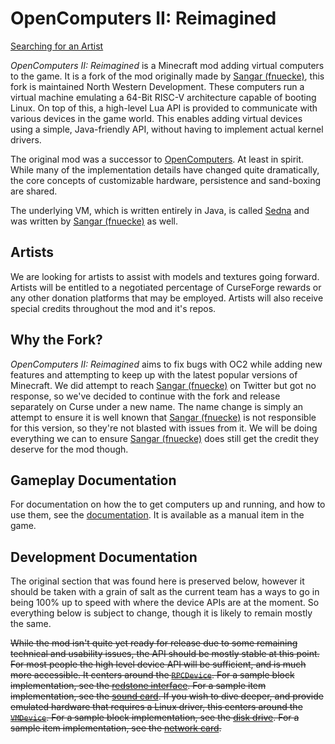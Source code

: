 # OpenComputers II: Reimagined

[Searching for an Artist](#artists)

*OpenComputers II: Reimagined* is a Minecraft mod adding virtual computers to the game. It is a fork of the mod originally made by [Sangar (fnuecke)], this fork is maintained North Western Development. These computers run a virtual machine emulating a 64-Bit RISC-V architecture capable of booting Linux. On top of this, a high-level Lua API is provided to communicate with various devices in the game world. This enables adding virtual devices using a simple, Java-friendly API, without having to implement actual kernel drivers.

The original mod was a successor to [OpenComputers]. At least in spirit. While many of the implementation details have changed quite dramatically, the core concepts of customizable hardware, persistence and sand-boxing are shared.

The underlying VM, which is written entirely in Java, is called [Sedna] and was written by [Sangar (fnuecke)] as well.

## Artists

We are looking for artists to assist with models and textures going forward. Artists will be entitled to a negotiated percentage of CurseForge rewards or any other donation platforms that may be employed. Artists will also receive special credits throughout the mod and it's repos.

## Why the Fork?

*OpenComputers II: Reimagined* aims to fix bugs with OC2 while adding new features and attempting to keep up with the latest popular versions of Minecraft. We did attempt to reach [Sangar (fnuecke)] on Twitter but got no response, so we've decided to continue with the fork and release separately on Curse under a new name.
The name change is simply an attempt to ensure it is well known that [Sangar (fnuecke)] is not responsible for this version, so they're not blasted with issues from it. We will be doing everything we can to ensure [Sangar (fnuecke)] does still get the credit they deserve for the mod though.

## Gameplay Documentation
For documentation on how the to get computers up and running, and how to use them, see the [documentation]. It is available as a manual item in the game.

## Development Documentation
The original section that was found here is preserved below, however it should be taken with a grain of salt as the current team has a ways to go in being 100% up to speed with where the device APIs are at the moment. So everything below is subject to change, though it is likely to remain mostly the same.

~~While the mod isn't quite yet ready for release due to some remaining technical and usability issues, the API should be mostly stable at this point. For most people the high level device API will be sufficient, and is much more accessible. It centers around the [`RPCDevice`][RPC Device]. For a sample block implementation, see the [redstone interface]. For a sample item implementation, see the [sound card]. If you wish to dive deeper, and provide emulated hardware that requires a Linux driver, this centers around the [`VMDevice`][VM Device]. For a sample block implementation, see the [disk drive]. For a sample item implementation, see the [network card].~~

[OpenComputers]: https://github.com/MightyPirates/OpenComputers
[RPC Device]: src/main/java/li/cil/oc2/api/bus/device/rpc/RPCDevice.java
[redstone interface]: src/main/java/li/cil/oc2/common/blockentity/RedstoneInterfaceBlockEntity.java
[sound card]: src/main/java/li/cil/oc2/common/bus/device/rpc/item/SoundCardItemDevice.java
[VM Device]: src/main/java/li/cil/oc2/api/bus/device/vm/VMDevice.java
[disk drive]: src/main/java/li/cil/oc2/common/blockentity/DiskDriveBlockEntity.java
[network card]: src/main/java/li/cil/oc2/common/bus/device/vm/item/NetworkInterfaceCardDevice.java
[documentation]: src/main/resources/assets/oc2r/doc/en_us/index.md
[GithubPackagesGradle]: https://docs.github.com/en/packages/working-with-a-github-packages-registry/working-with-the-gradle-registry
[Sangar (fnuecke)]: https://github.com/fnuecke
[Sedna]: https://github.com/fnuecke/sedna
